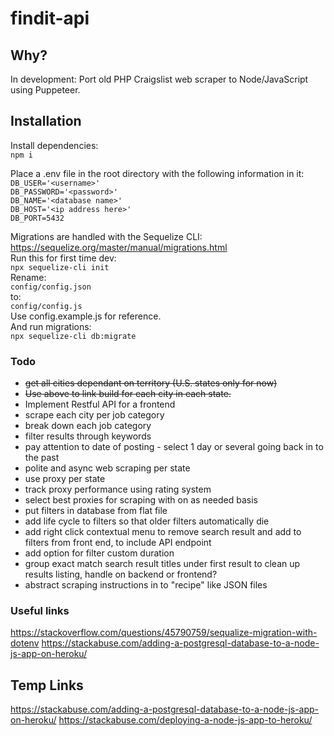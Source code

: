 # findit-api

## Why?
In development: Port old PHP Craigslist web scraper to Node/JavaScript using Puppeteer.

## Installation
Install dependencies:  
```npm i```  
  
Place a .env file in the root directory with the following information in it:  
```DB_USER='<username>'```  
```DB_PASSWORD='<password>'```  
```DB_NAME='<database name>'```  
```DB_HOST='<ip address here>'```  
```DB_PORT=5432```  
  
Migrations are handled with the Sequelize CLI:  
https://sequelize.org/master/manual/migrations.html  
Run this for first time dev:  
```npx sequelize-cli init```  
Rename:  
```config/config.json```  
to:  
```config/config.js```  
Use config.example.js for reference.  
And run migrations:  
```npx sequelize-cli db:migrate```  
  
### Todo
* ~~get all cities dependant on territory (U.S. states only for now)~~
* ~~Use above to link build for each city in each state.~~
* Implement Restful API for a frontend
* scrape each city per job category
* break down each job category
* filter results through keywords
* pay attention to date of posting - select 1 day or several going back in to the past
* polite and async web scraping per state
* use proxy per state
* track proxy performance using rating system
* select best proxies for scraping with on as needed basis
* put filters in database from flat file
* add life cycle to filters so that older filters automatically die
* add right click contextual menu to remove search result and add to filters from front end, to include API endpoint
* add option for filter custom duration
* group exact match search result titles under first result to clean up results listing, handle on backend or frontend?
* abstract scraping instructions in to "recipe" like JSON files

### Useful links
https://stackoverflow.com/questions/45790759/sequalize-migration-with-dotenv
https://stackabuse.com/adding-a-postgresql-database-to-a-node-js-app-on-heroku/

## Temp Links
https://stackabuse.com/adding-a-postgresql-database-to-a-node-js-app-on-heroku/
https://stackabuse.com/deploying-a-node-js-app-to-heroku/